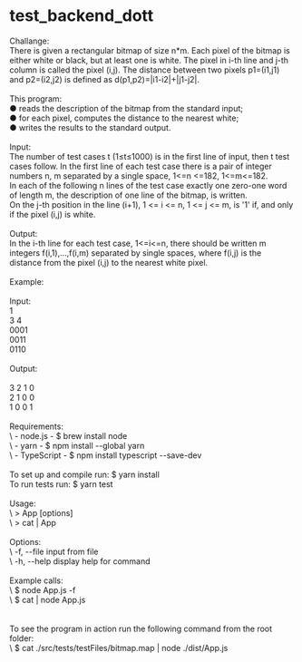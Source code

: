 # test_backend_dott

Challange:\
There is given a rectangular bitmap of size n*m. Each pixel of the bitmap is either white or black, but at least one is white. The pixel in i-th line and j-th column is called the pixel (i,j). The distance between two pixels p1=(i1,j1) and p2=(i2,j2) is defined as d(p1,p2)=|i1-i2|+|j1-j2|.\
\
This program:\
	● reads the description of the bitmap from the standard input;\
	● for each pixel, computes the distance to the nearest white;\
	● writes the results to the standard output.\
\
Input:\
The number of test cases t (1≤t≤1000) is in the first line of input, then t test cases follow.
In the first line of each test case there is a pair of integer numbers n, m separated by a single space, 1<=n <=182, 1<=m<=182.\
In each of the following n lines of the test case exactly one zero-one word of length m, the description of one line of the bitmap, is written.\
On the j-th position in the line (i+1), 1 <= i <= n, 1 <= j <= m, is '1' if, and only if the pixel (i,j) is white.\
\
Output:\
In the i-th line for each test case, 1<=i<=n, there should be written m integers f(i,1),...,f(i,m) separated by single spaces, where f(i,j) is the distance from the pixel (i,j) to the nearest white pixel.\
\
Example:\
\
Input:\
1\
3 4\
0001\
0011\
0110\
\
Output:\
\
3 2 1 0\
2 1 0 0\
1 0 0 1\
\
Requirements:\
\	- node.js -  				$ brew install node\
\	- yarn -  					$ npm install --global yarn\
\	- TypeScript -  			$ npm install typescript --save-dev\
\
To set up and compile run:	$ yarn install\
To run tests run:			$ yarn test\
\
Usage:\
\	> App [options]\
\	> cat <path> | App\
\
Options:\
\	-f, --file <path>	input from file\
\	-h, --help			display help for command\
\
Example calls:\
\	$ node App.js -f <path>\
\	$ cat <path> | node App.js\
\
\
To see the program in action run the following command from the root folder:\
\	$ cat ./src/tests/testFiles/bitmap.map | node ./dist/App.js